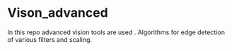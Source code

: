 # Vison_advanced
In this repo advanced vision tools are used . Algorithms for edge detection of various filters and scaling.
